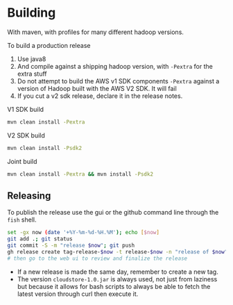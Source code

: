 <!---
  Licensed under the Apache License, Version 2.0 (the "License");
  you may not use this file except in compliance with the License.
  You may obtain a copy of the License at

   http://www.apache.org/licenses/LICENSE-2.0

  Unless required by applicable law or agreed to in writing, software
  distributed under the License is distributed on an "AS IS" BASIS,
  WITHOUT WARRANTIES OR CONDITIONS OF ANY KIND, either express or implied.
  See the License for the specific language governing permissions and
  limitations under the License. See accompanying LICENSE file.
-->

# Building

With maven, with profiles for many different hadoop versions.

To build a production release
1. Use java8
2. And compile against a shipping hadoop version, with `-Pextra` for the extra stuff
3. Do not attempt to build the AWS v1 SDK components `-Pextra` against a version of Hadoop
   built with the AWS V2 SDK. It will fail
4. If you cut a v2 sdk release, declare it in the release notes.

V1 SDK build
```bash
mvn clean install -Pextra
```

V2 SDK build
```bash
mvn clean install -Psdk2
```

Joint build
```bash
mvn clean install -Pextra && mvn install -Psdk2
```

## Releasing

To publish the release use the gui or the github command line through the `fish` shell.

```bash
set -gx now (date '+%Y-%m-%d-%H.%M'); echo [$now]
git add .; git status
git commit -S -m "release $now"; git push
gh release create tag-release-$now -t release-$now -n "release of $now" -d target/cloudstore-1.0.jar
# then go to the web ui to review and finalize the release
```

* If a new release is made the same day, remember to create a new tag.
* The version `cloudstore-1.0.jar` is always used, not just from laziness but because it allows
for bash scripts to always be able to fetch the latest version through curl then execute it.


